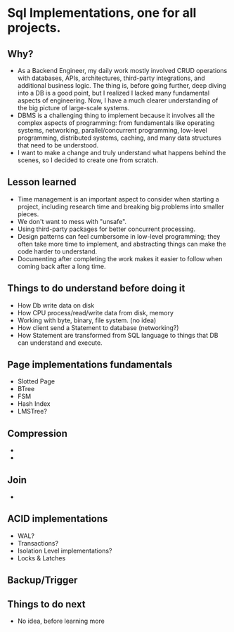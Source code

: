 # Sql Implementations, one for all projects.

## Why?

- As a Backend Engineer, my daily work mostly involved CRUD operations with databases, APIs, architectures, third-party integrations, and additional business logic. The thing is, before going further, deep diving into a DB is a good point, but I realized I lacked many fundamental aspects of engineering. Now, I have a much clearer understanding of the big picture of large-scale systems.
- DBMS is a challenging thing to implement because it involves all the complex aspects of programming: from fundamentals like operating systems, networking, parallel/concurrent programming, low-level programming, distributed systems, caching, and many data structures that need to be understood.
- I want to make a change and truly understand what happens behind the scenes, so I decided to create one from scratch.

## Lesson learned

- Time management is an important aspect to consider when starting a project, including research time and breaking big problems into smaller pieces.
- We don't want to mess with "unsafe".
- Using third-party packages for better concurrent processing.
- Design patterns can feel cumbersome in low-level programming; they often take more time to implement, and abstracting things can make the code harder to understand.
- Documenting after completing the work makes it easier to follow when coming back after a long time.

## Things to do understand before doing it

- How Db write data on disk
- How CPU process/read/write data from disk, memory
- Working with byte, binary, file system. (no idea)
- How client send a Statement to database (networking?)
- How Statement are transformed from SQL language to things that DB can understand and execute.

## Page implementations fundamentals

- Slotted Page
- BTree
- FSM
- Hash Index
- LMSTree?

## Compression

-
-

## Join

-

## ACID implementations

- WAL?
- Transactions?
- Isolation Level implementations?
- Locks & Latches

## Backup/Trigger

## Things to do next

- No idea, before learning more
